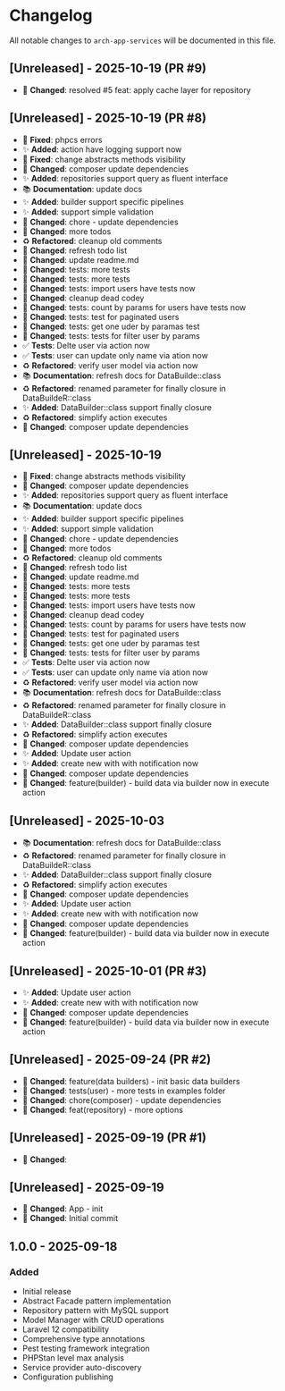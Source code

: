 # Changelog

All notable changes to `arch-app-services` will be documented in this file.

## [Unreleased] - 2025-10-19 (PR #9)


- 📝 **Changed**: resolved #5 feat: apply cache layer for repository

## [Unreleased] - 2025-10-19 (PR #8)


- 🐛 **Fixed**: phpcs errors
- ✨ **Added**: action have logging support now
- 🐛 **Fixed**: change abstracts methods visibility
- 🔧 **Changed**: composer update dependencies
- ✨ **Added**: repositories support query as fluent interface
- 📚 **Documentation**: update docs
- ✨ **Added**: builder support specific pipelines
- ✨ **Added**: support simple validation
- 📝 **Changed**: chore - update dependencies
- 🔧 **Changed**: more todos
- ♻️ **Refactored**: cleanup old comments
- 🔧 **Changed**: refresh todo list
- 🔧 **Changed**: update readme.md
- 📝 **Changed**: tests: more tests
- 📝 **Changed**: tests: more tests
- 📝 **Changed**: tests: import users have tests now
- 🔧 **Changed**: cleanup dead codey
- 📝 **Changed**: tests: count by params for users have tests now
- 📝 **Changed**: tests: test for paginated users
- 📝 **Changed**: tests: get one uder by paramas test
- 📝 **Changed**: tests: tests for filter user by params
- ✅ **Tests**: Delte user via action now
- ✅ **Tests**: user can update only name via ation now
- ♻️ **Refactored**: verify user model via action now
- 📚 **Documentation**: refresh docs for DataBuilde::class
- ♻️ **Refactored**: renamed parameter for finally closure in DataBuildeR::class
- ✨ **Added**: DataBuilder::class support finally closure
- ♻️ **Refactored**: simplify action executes
- 🔧 **Changed**: composer update dependencies

## [Unreleased] - 2025-10-19


- 🐛 **Fixed**: change abstracts methods visibility
- 🔧 **Changed**: composer update dependencies
- ✨ **Added**: repositories support query as fluent interface
- 📚 **Documentation**: update docs
- ✨ **Added**: builder support specific pipelines
- ✨ **Added**: support simple validation
- 📝 **Changed**: chore - update dependencies
- 🔧 **Changed**: more todos
- ♻️ **Refactored**: cleanup old comments
- 🔧 **Changed**: refresh todo list
- 🔧 **Changed**: update readme.md
- 📝 **Changed**: tests: more tests
- 📝 **Changed**: tests: more tests
- 📝 **Changed**: tests: import users have tests now
- 🔧 **Changed**: cleanup dead codey
- 📝 **Changed**: tests: count by params for users have tests now
- 📝 **Changed**: tests: test for paginated users
- 📝 **Changed**: tests: get one uder by paramas test
- 📝 **Changed**: tests: tests for filter user by params
- ✅ **Tests**: Delte user via action now
- ✅ **Tests**: user can update only name via ation now
- ♻️ **Refactored**: verify user model via action now
- 📚 **Documentation**: refresh docs for DataBuilde::class
- ♻️ **Refactored**: renamed parameter for finally closure in DataBuildeR::class
- ✨ **Added**: DataBuilder::class support finally closure
- ♻️ **Refactored**: simplify action executes
- 🔧 **Changed**: composer update dependencies
- ✨ **Added**: Update user action
- ✨ **Added**: create new with with notification now
- 🔧 **Changed**: composer update dependencies
- 📝 **Changed**: feature(builder) - build data via builder now in execute action

## [Unreleased] - 2025-10-03


- 📚 **Documentation**: refresh docs for DataBuilde::class
- ♻️ **Refactored**: renamed parameter for finally closure in DataBuildeR::class
- ✨ **Added**: DataBuilder::class support finally closure
- ♻️ **Refactored**: simplify action executes
- 🔧 **Changed**: composer update dependencies
- ✨ **Added**: Update user action
- ✨ **Added**: create new with with notification now
- 🔧 **Changed**: composer update dependencies
- 📝 **Changed**: feature(builder) - build data via builder now in execute action

## [Unreleased] - 2025-10-01 (PR #3)


- ✨ **Added**: Update user action
- ✨ **Added**: create new with with notification now
- 🔧 **Changed**: composer update dependencies
- 📝 **Changed**: feature(builder) - build data via builder now in execute action

## [Unreleased] - 2025-09-24 (PR #2)


- 📝 **Changed**: feature(data builders) - init basic data builders
- 📝 **Changed**: tests(user) - more tests in examples folder
- 📝 **Changed**: chore(composer) - update dependencies
- 📝 **Changed**: feat(repository) - more options

## [Unreleased] - 2025-09-19 (PR #1)


- 📝 **Changed**: 

## [Unreleased] - 2025-09-19


- 📝 **Changed**: App - init
- 📝 **Changed**: Initial commit

## 1.0.0 - 2025-09-18

### Added
- Initial release
- Abstract Facade pattern implementation
- Repository pattern with MySQL support
- Model Manager with CRUD operations
- Laravel 12 compatibility
- Comprehensive type annotations
- Pest testing framework integration
- PHPStan level max analysis
- Service provider auto-discovery
- Configuration publishing
